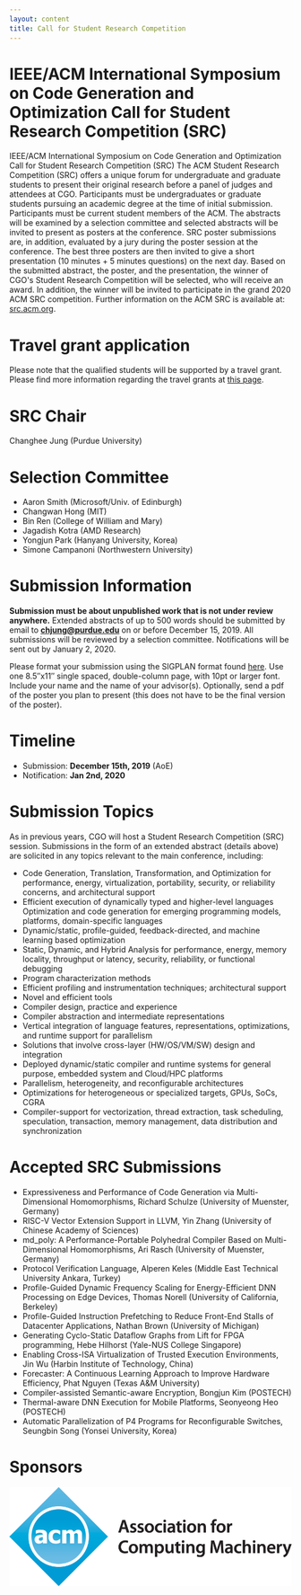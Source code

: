 ```yaml
---
layout: content
title: Call for Student Research Competition
---
```


# IEEE/ACM International Symposium on Code Generation and Optimization Call for Student Research Competition (SRC) 

IEEE/ACM International Symposium on Code Generation and Optimization Call for Student Research Competition (SRC)
The ACM Student Research Competition (SRC) offers a unique forum for undergraduate and graduate students to present their original research before a panel of judges and attendees at CGO. Participants must be undergraduates or graduate students pursuing an academic degree at the time of initial submission. Participants must be current student members of the ACM. The abstracts will be examined by a selection committee and selected abstracts will be invited to present as posters at the conference. SRC poster submissions are, in addition, evaluated by a jury during the poster session at the conference. The best three posters are then invited to give a short presentation (10 minutes + 5 minutes questions) on the next day. Based on the submitted abstract, the poster, and the presentation, the winner of CGO's Student Research Competition will be selected, who will receive an award. In addition, the winner will be invited to participate in the grand 2020 ACM SRC competition. Further information on the ACM SRC is available at: [src.acm.org](http://src.acm.org).

# Travel grant application
Please note that the qualified students will be supported by a travel grant. Please find more information regarding the travel grants at [this page](https://cgo-conference.github.io/cgo2020/travel/).

# SRC Chair
Changhee Jung (Purdue University)


# Selection Committee
-	Aaron Smith (Microsoft/Univ. of Edinburgh)
-	Changwan Hong (MIT)
- Bin Ren (College of William and Mary)
- Jagadish Kotra (AMD Research)
- Yongjun Park (Hanyang University, Korea)
- Simone Campanoni (Northwestern University)

# Submission Information
**Submission must be about unpublished work that is not under review anywhere.** Extended abstracts of up to 500 words should be submitted by email to **chjung@purdue.edu** on or before December 15, 2019. All submissions will be reviewed by a selection committee. Notifications will be sent out by January 2, 2020.

Please format your submission using the SIGPLAN format found [here](http://www.sigplan.org/Resources/Author/). Use one 8.5″x11″ single spaced, double-column page, with 10pt or larger font. Include your name and the name of your advisor(s). Optionally, send a pdf of the poster you plan to present (this does not have to be the final version of the poster).

# Timeline
-	Submission: **December 15th, 2019** (AoE)
-	Notification: **Jan 2nd, 2020**

# Submission Topics
As in previous years, CGO will host a Student Research Competition (SRC) session. Submissions in the form of an extended abstract (details above) are solicited in any topics relevant to the main conference, including:

-	Code Generation, Translation, Transformation, and Optimization for performance, energy, virtualization, portability, security, or reliability concerns, and architectural support
-	Efficient execution of dynamically typed and higher-level languages Optimization and code generation for emerging programming models, platforms, domain-specific languages
-	Dynamic/static, profile-guided, feedback-directed, and machine learning based optimization
-	Static, Dynamic, and Hybrid Analysis for performance, energy, memory locality, throughput or latency, security, reliability, or functional debugging
-	Program characterization methods
-	Efficient profiling and instrumentation techniques; architectural support
-	Novel and efficient tools
-	Compiler design, practice and experience
-	Compiler abstraction and intermediate representations
-	Vertical integration of language features, representations, optimizations, and runtime support for parallelism
-	Solutions that involve cross-layer (HW/OS/VM/SW) design and integration
-	Deployed dynamic/static compiler and runtime systems for general purpose, embedded system and Cloud/HPC platforms
-	Parallelism, heterogeneity, and reconfigurable architectures
-	Optimizations for heterogeneous or specialized targets, GPUs, SoCs, CGRA
-	Compiler-support for vectorization, thread extraction, task scheduling, speculation, transaction, memory management, data distribution and synchronization

# Accepted SRC Submissions
- Expressiveness and Performance of Code Generation via Multi-Dimensional Homomorphisms, Richard Schulze (University of Muenster, Germany) 
- RISC-V Vector Extension Support in LLVM, Yin Zhang (University of Chinese Academy of Sciences)
- md_poly: A Performance-Portable Polyhedral Compiler Based on Multi-Dimensional Homomorphisms, Ari Rasch (University of Muenster, Germany)
- Protocol Verification Language, Alperen Keles (Middle East Technical University Ankara, Turkey)
- Profile-Guided Dynamic Frequency Scaling for Energy-Efficient DNN Processing on Edge Devices, Thomas Norell (University of California, Berkeley)
- Profile-Guided Instruction Prefetching to Reduce Front-End Stalls of Datacenter Applications, Nathan Brown (University of Michigan)
- Generating Cyclo-Static Dataflow Graphs from Lift for FPGA programming, Hebe Hilhorst (Yale-NUS College Singapore)
- Enabling Cross-ISA Virtualization of Trusted Execution Environments, Jin Wu (Harbin Institute of Technology, China)
- Forecaster: A Continuous Learning Approach to Improve Hardware Efficiency, Phat Nguyen (Texas A&M University)
- Compiler-assisted Semantic-aware Encryption, Bongjun Kim (POSTECH)
- Thermal-aware DNN Execution for Mobile Platforms, Seonyeong Heo (POSTECH)
- Automatic Parallelization of P4 Programs for Reconfigurable Switches, Seungbin Song (Yonsei University, Korea)

# Sponsors
![acm](img/sponsors/acm.gif)
 
